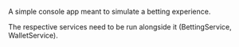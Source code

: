 A simple console app meant to simulate a betting experience. 

The respective services need to be run alongside it (BettingService, WalletService).
